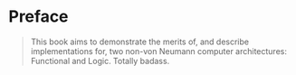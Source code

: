 # Preface

> This book aims to demonstrate the merits of, and describe implementations for, two non-von Neumann computer architectures: Functional and Logic. Totally badass.
